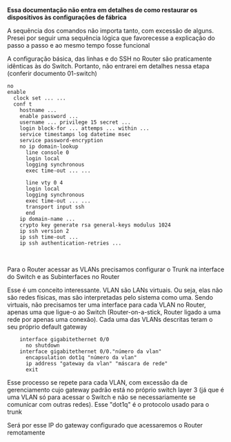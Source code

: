 **Essa documentação não entra em detalhes de como restaurar os dispositivos às configurações de fábrica**

A sequência dos comandos não importa tanto, com excessão de alguns. Presei por seguir uma sequência lógica que favorecesse a explicação do passo a passo e ao mesmo tempo fosse funcional

A configuração básica, das linhas e do SSH no Router são praticamente idênticas às do Switch. Portanto, não entrarei em detalhes nessa etapa (conferir documento 01-switch)

~~~
no
enable
  clock set ... ...
  conf t
    hostname ...
    enable password ...
    username ... privilege 15 secret ...
    login block-for ... attemps ... within ...
    service timestamps log datetime msec
    service password-encryption
    no ip domain-lookup
      line console 0
      login local
      logging synchronous
      exec time-out ... ...
      
      line vty 0 4
      login local
      logging synchronous
      exec time-out ... ...
      transport input ssh
      end
    ip domain-name ...
    crypto key generate rsa general-keys modulus 1024
    ip ssh version 2
    ip ssh time-out ...
    ip ssh authentication-retries ...
~~~
<br>

Para o Router acessar as VLANs precisamos configurar o Trunk na interface do Switch e as Subinterfaces no Router

Esse é um conceito interessante. VLAN são LANs virtuais. Ou seja, elas não são redes físicas, mas são interpretadas pelo sistema como uma. Sendo virtuais, não precisamos ter uma interface para cada VLAN no Router, apenas uma que ligue-o ao Switch (Router-on-a-stick, Router ligado a uma rede por apenas uma conexão). Cada uma das VLANs descritas teram o seu próprio default gateway
~~~
    interface gigabitethernet 0/0
      no shutdown
    interface gigabitethernet 0/0."número da vlan"
      encapsulation dot1q "número da vlan"
      ip address "gateway da vlan" "máscara de rede"
      exit
~~~
Esse processo se repete para cada VLAN, com excessão da de gerenciamento cujo gateway padrão está no próprio switch layer 3 (já que é uma VLAN só para acessar o Switch e não se necessariamente se comunicar com outras redes). Esse "dot1q" é o protocolo usado para o trunk

Será por esse IP do gateway configurado que acessaremos o Router remotamente
